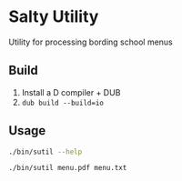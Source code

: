 # Salty Utility

Utility for processing bording school menus


## Build

1. Install a D compiler + DUB
2. `dub build --build=io`


## Usage

```sh
./bin/sutil --help

./bin/sutil menu.pdf menu.txt
```
